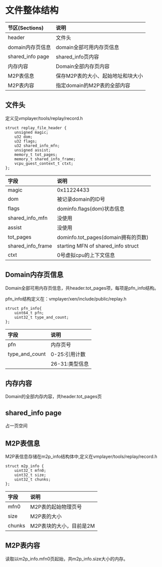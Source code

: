 # 文件整体结构 #

| **节区(Sections)** | **说明** |
|:-----------------|:-------|
| header           | 文件头    |
| domain内存页信息      | domain全部可用内存页信息 |
| shared\_info page | shared\_info页内容 |
| 内存内容             | Domain全部内存页内容 |
| M2P表信息           | 保存M2P表的大小、起始地址和块大小 |
| M2P表内容           | 指定domain的M2P表的全部内容 |

## 文件头 ##

定义见vmplayer/tools/replay/record.h
```
struct replay_file_header {
	unsigned magic;
	u32 dom;
	u32 flags;
	u32 shared_info_mfn;                            
	unsigned assist;                                    
	memory_t tot_pages;
	memory_t shared_info_frame;
	vcpu_guest_context_t ctxt;
};
```

| **字段** | **说明** |
|:-------|:-------|
| magic  | 0x11224433 |
| dom    | 被记录domain的ID号 |
| flags  | dominfo.flags(dom)状态信息 |
| shared\_info\_mfn | 没使用    |
| assist | 没使用    |
| tot\_pages | dominfo.tot\_pages(domain拥有的页数) |
| shared\_info\_frame | starting MFN of shared\_info struct |
| ctxt   | 0号虚拟cpu的上下文信息 |

## Domain内存页信息 ##

Domain全部可用内存页信息，共header.tot\_pages项，每项是pfn\_info结构。

pfn\_info结构定义在：vmplayer/xen/include/public/replay.h
```
struct pfn_info{
	uint64_t pfn;
	uint32_t type_and_count;
};
```

| **字段** | **说明** |
|:-------|:-------|
| pfn    | 内存页号   |
| type\_and\_count | 0-25:引用计数 |
|        | 26-31:类型信息 |

## 内存内容 ##

Domain的全部内存内容，共header.tot\_pages页

## shared\_info page ##

占一页空间

## M2P表信息 ##

M2P表信息存储在m2p\_info结构体中,定义在vmplayer/tools/replay/record.h

```
struct m2p_info {
	uint32_t mfn0;
	uint32_t size;
	uint32_t chunks;
}; 
```

| **字段** | **说明** |
|:-------|:-------|
| mfn0   | M2P表的起始物理页号 |
| size   | M2P表的大小 |
| chunks | M2P表块的大小，目前是2M |

## M2P表内容 ##

读取以m2p\_info.mfn0页起始，共m2p\_info.size大小的内存。